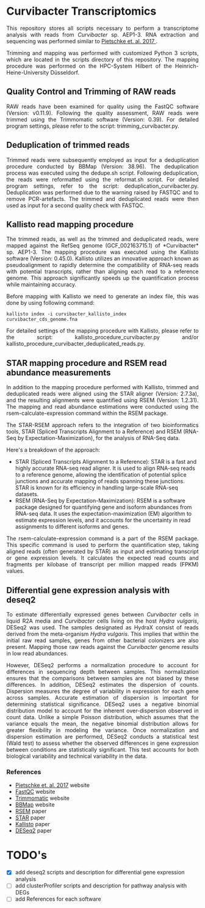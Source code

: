 # Curvibacter Transcriptomics

<div style="text-align: justify">
This repository stores all scripts necessary to perform a transcriptome analysis with reads from <i>Curvibacter</i> sp. AEP1-3.
RNA extraction and sequencing was performed similar to <a href="https://www.pnas.org/doi/10.1073/pnas.1706879114"> Pietschke et. al. 2017 </a>.
<br>

Trimming and mapping was performed with customized Python 3 scripts, which are located in the scripts directory of this repository.
The mapping procedure was performed on the HPC-System Hilbert of the Heinrich-Heine-University Düsseldorf.
</div>

## Quality Control and Trimming of RAW reads

<div style="text-align: justify">
RAW reads have been examined for quality using the FastQC software (Version: v0.11.9). Following the quality assessment, RAW reads were trimmed using the Trimmomatic software (Version: 0.39). For detailed program settings, please refer to the script: trimming_curvibacter.py.
</div>

## Deduplication of trimmed reads

<div style="text-align: justify">
Trimmed reads were subsequently employed as input for a deduplication procedure conducted by BBMap (Version: 38.96). The deduplication process was executed using the dedupe.sh script. Following deduplication, the reads were reformatted using the reformat.sh script. For detailed program settings, refer to the script: deduplication_curvibacter.py.
Deduplication was performed due to the warning raised by FASTQC and to remove PCR-artefacts. The trimmed and deduplicated reads were then used as input for a second quality check with FASTQC.
</div>

## Kallisto read mapping procedure
<div style="text-align: justify">
The trimmed reads, as well as the trimmed and deduplicated reads, were mapped against the RefSeq genome (GCF_002163715.1) of *Curvibacter* sp. AEP1-3. The mapping procedure was executed using the Kallisto software (Version: 0.45.0).
Kallisto utilizes an innovative approach known as pseudoalignment to rapidly determine the compatibility of RNA-seq reads with potential transcripts, rather than aligning each read to a reference genome. This approach significantly speeds up the quantification process while maintaining accuracy.

Before mapping with Kallisto we need to generate an index file, this was done by using following command:
</div>

`kallisto index -i curvibacter_kallisto_index curvibacter_cds_genome.fna`

<div style="text-align: justify">
For detailed settings of the mapping procedure with Kallisto, please refer to the script: kallisto_procedure_curvibacter.py and/or kallisto_procedure_curvibacter_deduplicated_reads.py.
</div>

## STAR mapping procedure and RSEM read abundance measurements
<div style="text-align: justify">
In addition to the mapping procedure performed with Kallisto, trimmed and deduplicated reads were aligned using the STAR aligner (Version: 2.7.3a), and the resulting alignments were quantified using RSEM (Version: 1.2.31). The mapping and read abundance estimations were conducted using the rsem-calculate-expression command within the RSEM package.

The STAR-RSEM approach refers to the integration of two bioinformatics tools, STAR (Spliced Transcripts Alignment to a Reference) and RSEM (RNA-Seq by Expectation-Maximization), for the analysis of RNA-Seq data.

Here's a breakdown of the approach:
</div>

- STAR (Spliced Transcripts Alignment to a Reference): STAR is a fast and highly accurate RNA-seq read aligner. It is used to align RNA-seq reads to a reference genome, allowing the identification of potential splice junctions and accurate mapping of reads spanning these junctions. STAR is known for its efficiency in handling large-scale RNA-seq datasets.
- RSEM (RNA-Seq by Expectation-Maximization): RSEM is a software package designed for quantifying gene and isoform abundances from RNA-seq data. It uses the expectation-maximization (EM) algorithm to estimate expression levels, and it accounts for the uncertainty in read assignments to different isoforms and genes.

<div style="text-align: justify">

The rsem-calculate-expression command is a part of the RSEM package. This specific command is used to perform the quantification step, taking aligned reads (often generated by STAR) as input and estimating transcript or gene expression levels. It calculates the expected read counts and fragments per kilobase of transcript per million mapped reads (FPKM) values.
</div>

## Differential gene expression analysis with deseq2

<div style="text-align: justify">
To estimate differentially expressed genes between <i>Curvibacter</i> cells in liquid R2A media and <i>Curvibacter</i> cells living on the host <i>Hydra vulgaris</i>, DESeq2 was used.
The samples designated as HydraX consist of reads derived from the meta-organism <i>Hydra vulgaris</i>. This implies that within the initial raw read samples, genes from other bacterial colonizers are also present. Mapping those raw reads against the <i>Curvibacter</i> genome results in low read abundances.


However, DESeq2 performs a normalization procedure to account for differences in sequencing depth between samples. This normalization ensures that the comparisons between samples are not biased by these differences. In addition, DESeq2 estimates the dispersion of counts. Dispersion measures the degree of variability in expression for each gene across samples. Accurate estimation of dispersion is important for determining statistical significance.
DESeq2 uses a negative binomial distribution model to account for the inherent over-dispersion observed in count data. Unlike a simple Poisson distribution, which assumes that the variance equals the mean, the negative binomial distribution allows for greater flexibility in modeling the variance. Once normalization and dispersion estimation are performed, DESeq2 conducts a statistical test (Wald test) to assess whether the observed differences in gene expression between conditions are statistically significant. This test accounts for both biological variability and technical variability in the data. 
</div>

### References
- [Pietschke et. al. 2017](https://www.pnas.org/doi/10.1073/pnas.1706879114) website
- [FastQC](https://www.bioinformatics.babraham.ac.uk/projects/fastqc/) website
- [Trimmomatic](http://www.usadellab.org/cms/?page=trimmomatic) website
- [BBMap](https://jgi.doe.gov/data-and-tools/software-tools/bbtools/bb-tools-user-guide/bbmap-guide/) website
- [RSEM](https://bmcbioinformatics.biomedcentral.com/articles/10.1186/1471-2105-12-323) paper
- [STAR](https://bmcbioinformatics.biomedcentral.com/articles/10.1186/1471-2105-12-323) paper
- [Kallisto](https://www.nature.com/articles/nbt.3519) paper
- [DESeq2](https://genomebiology.biomedcentral.com/articles/10.1186/s13059-014-0550-8) paper

# TODO's
- [X] add deseq2 scripts and description for differential gene expression analysis
- [ ] add clusterProfiler scripts and description for pathway analysis with DEGs
- [ ] add References for each software
